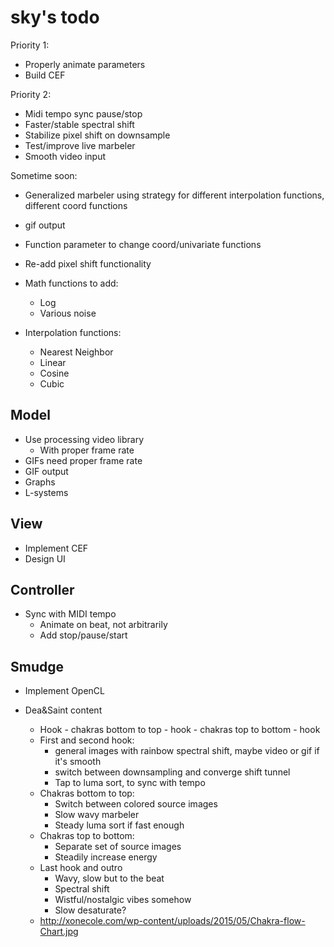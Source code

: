 sky's todo
========
Priority 1:
+ Properly animate parameters
+ Build CEF

Priority 2:
+ Midi tempo sync pause/stop
+ Faster/stable spectral shift
+ Stabilize pixel shift on downsample
+ Test/improve live marbeler
+ Smooth video input

Sometime soon:
+ Generalized marbeler using strategy for different interpolation functions, different coord functions
+ gif output
+ Function parameter to change coord/univariate functions
+ Re-add pixel shift functionality

+ Math functions to add:
  + Log
  + Various noise

+ Interpolation functions:
  + Nearest Neighbor
  + Linear
  + Cosine
  + Cubic
  
  
Model
-------
 + Use processing video library
   + With proper frame rate
 + GIFs need proper frame rate
 + GIF output
 + Graphs
 + L-systems
 
 
View
------
+ Implement CEF
+ Design UI


Controller
----------
+ Sync with MIDI tempo
	+ Animate on beat, not arbitrarily
	+ Add stop/pause/start


Smudge
------
+ Implement OpenCL


+ Dea&Saint content
  + Hook - chakras bottom to top - hook - chakras top to bottom - hook
  + First and second hook:
    + general images with rainbow spectral shift, maybe video or gif if it's smooth
    + switch between downsampling and converge shift tunnel
    + Tap to luma sort, to sync with tempo
  + Chakras bottom to top:
    + Switch between colored source images
    + Slow wavy marbeler
    + Steady luma sort if fast enough
  + Chakras top to bottom:
    + Separate set of source images
    + Steadily increase energy
  + Last hook and outro
    + Wavy, slow but to the beat
    + Spectral shift
    + Wistful/nostalgic vibes somehow
    + Slow desaturate?
  + http://xonecole.com/wp-content/uploads/2015/05/Chakra-flow-Chart.jpg
